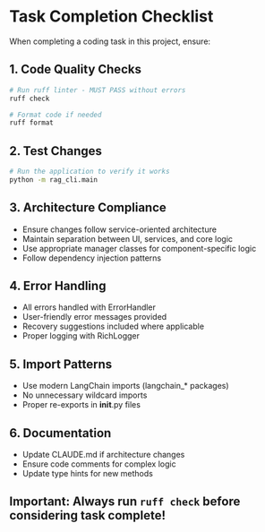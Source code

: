 # Task Completion Checklist

When completing a coding task in this project, ensure:

## 1. Code Quality Checks
```bash
# Run ruff linter - MUST PASS without errors
ruff check

# Format code if needed
ruff format
```

## 2. Test Changes
```bash
# Run the application to verify it works
python -m rag_cli.main
```

## 3. Architecture Compliance
- Ensure changes follow service-oriented architecture
- Maintain separation between UI, services, and core logic
- Use appropriate manager classes for component-specific logic
- Follow dependency injection patterns

## 4. Error Handling
- All errors handled with ErrorHandler
- User-friendly error messages provided
- Recovery suggestions included where applicable
- Proper logging with RichLogger

## 5. Import Patterns
- Use modern LangChain imports (langchain_* packages)
- No unnecessary wildcard imports
- Proper re-exports in __init__.py files

## 6. Documentation
- Update CLAUDE.md if architecture changes
- Ensure code comments for complex logic
- Update type hints for new methods

## Important: Always run `ruff check` before considering task complete!